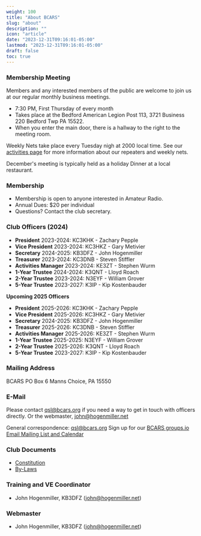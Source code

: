 ```yaml
---
weight: 100
title: "About BCARS"
slug: "about"
description: ""
icon: "article"
date: "2023-12-31T09:16:01-05:00"
lastmod: "2023-12-31T09:16:01-05:00"
draft: false
toc: true
---
```


### Membership Meeting

<!-- This section is copied from the meetings.md page --->

Members and any interested members of the public are welcome to join us at our regular monthly business meetings.

- 7:30 PM, First Thursday of every month
- Takes place at the Bedford American Legion Post 113, 3721 Business 220 Bedford Twp PA 15522.
- When you enter the main door, there is a hallway to the right to the  meeting room.

Weekly Nets take place every Tuesday nigh at 2000 local time. See our [activities page](/activities/) for more information about our repeaters and weekly nets.

December's meeting is typically held as a holiday Dinner at a local restaurant.

<!-- This above section is copied from the meetings.md page --->

### Membership

- Membership is open to anyone interested in Amateur Radio.
- Annual Dues: $20 per individual
- Questions? Contact the club secretary.



### Club Officers (2024)

- **President** 2023-2024: KC3KHK - Zachary Pepple
- **Vice President** 2023-2024: KC3HKZ - Gary Metivier
- **Secretary** 2024-2025: KB3DFZ - John Hogenmiller
- **Treasurer** 2023-2024: KC3DNB - Steven Stiffler
- **Activities Manager** 2023-2024: KE3ZT - Stephen Wurm
- **1-Year Trustee** 2024-2024: K3QNT - Lloyd Roach
- **2-Year Trustee** 2023-2024: N3EYF - William Grover
- **5-Year Trustee** 2023-2027: K3IP - Kip Kostenbauder

**Upcoming 2025 Officers**

- **President** 2025-2026: KC3KHK - Zachary Pepple
- **Vice President** 2025-2026: KC3HKZ - Gary Metivier
- **Secretary** 2024-2025: KB3DFZ - John Hogenmiller
- **Treasurer** 2025-2026: KC3DNB - Steven Stiffler
- **Activities Manager** 2025-2026: KE3ZT - Stephen Wurm
- **1-Year Trustee** 2025-2025: N3EYF - William Grover
- **2-Year Trustee** 2025-2026: K3QNT - Lloyd Roach
- **5-Year Trustee** 2023-2027: K3IP - Kip Kostenbauder


### Mailing Address 

BCARS
PO Box 6
Manns Choice, PA 15550

### E-Mail 

Please contact qsl@bcars.org if you need a way to get in touch with officers directly. Or the webmaster, john@hogenmiller.net

General correspondence: qsl@bcars.org 
Sign up for our [BCARS groups.io Email Mailing List and Calendar](https://bcars.groups.io/)

### Club Documents

- [Constitution](constitution)
- [By-Laws](bylaws)


### Training and VE Coordinator

- John Hogenmiller, KB3DFZ (john@hogenmiller.net)

### Webmaster

- John Hogenmiller, KB3DFZ (john@hogenmiller.net)

